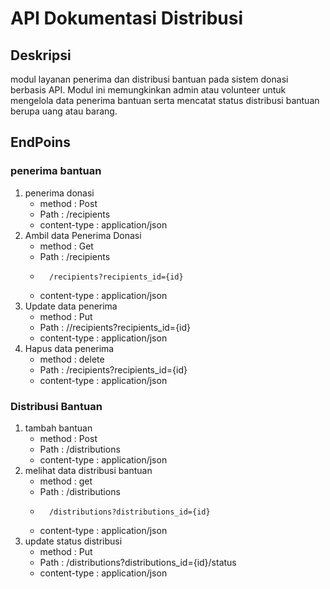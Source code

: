 # API Dokumentasi Distribusi 
## Deskripsi 
modul layanan penerima dan distribusi bantuan pada sistem donasi berbasis API. Modul ini memungkinkan admin atau volunteer untuk mengelola data penerima bantuan serta mencatat status distribusi bantuan berupa uang atau barang.
## EndPoins
### penerima bantuan 
1. penerima donasi
   - method : Post
   - Path : /recipients
   - content-type : application/json
2. Ambil data Penerima Donasi 
   - method : Get 
   - Path : /recipients
   -       /recipients?recipients_id={id}
   - content-type : application/json
3. Update data penerima
   - method : Put  
   - Path : //recipients?recipients_id={id}
   - content-type : application/json
4. Hapus data penerima 
   - method : delete 
   - Path : /recipients?recipients_id={id}
   - content-type : application/json
     
### Distribusi Bantuan 
1. tambah bantuan 
   - method : Post
   - Path : /distributions
   - content-type : application/json
2. melihat data distribusi bantuan
   - method : get
   - Path : /distributions
   -       /distributions?distributions_id={id}
   - content-type : application/json
3. update status distribusi 
   - method : Put 
   - Path : /distributions?distributions_id={id}/status
   - content-type : application/json
     
